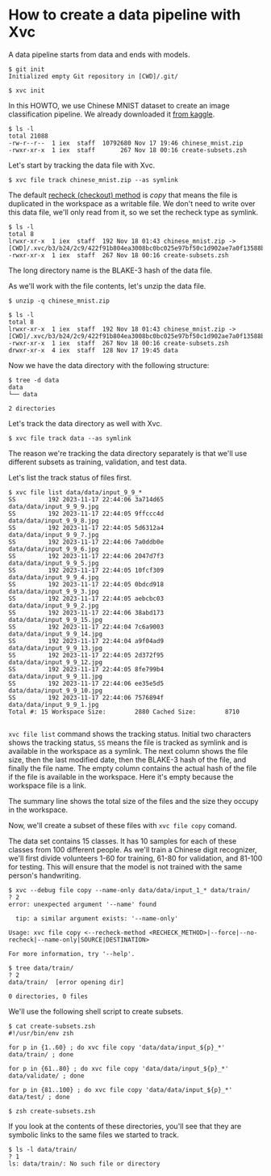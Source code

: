 # How to create a data pipeline with Xvc

A data pipeline starts from data and ends with models. 

```console
$ git init
Initialized empty Git repository in [CWD]/.git/

$ xvc init
```

In this HOWTO, we use Chinese MNIST dataset to create an image classification pipeline. We already downloaded it [from kaggle](https://www.kaggle.com/datasets/gpreda/chinese-mnist/data). 

```console
$ ls -l
total 21088
-rw-r--r--  1 iex  staff  10792680 Nov 17 19:46 chinese_mnist.zip
-rwxr-xr-x  1 iex  staff       267 Nov 18 00:16 create-subsets.zsh

```
Let's start by tracking the data file with Xvc.

```console
$ xvc file track chinese_mnist.zip --as symlink

```

The default [recheck (checkout) method](/ref/xvc-file-recheck.md) is _copy_ that means the file is
duplicated in the workspace as a writable file. We don't need to write over this
data file, we'll only read from it, so we set the recheck type as symlink.

```console
$ ls -l
total 8
lrwxr-xr-x  1 iex  staff  192 Nov 18 01:43 chinese_mnist.zip -> [CWD]/.xvc/b3/b24/2c9/422f91b804ea3008bc0bc025e97bf50c1d902ae7a0f13588b84f59023d/0.zip
-rwxr-xr-x  1 iex  staff  267 Nov 18 00:16 create-subsets.zsh

```

The long directory name is the BLAKE-3 hash of the data file.

As we'll work with the file contents, let's unzip the data file.

```console
$ unzip -q chinese_mnist.zip

$ ls -l
total 8
lrwxr-xr-x  1 iex  staff  192 Nov 18 01:43 chinese_mnist.zip -> [CWD]/.xvc/b3/b24/2c9/422f91b804ea3008bc0bc025e97bf50c1d902ae7a0f13588b84f59023d/0.zip
-rwxr-xr-x  1 iex  staff  267 Nov 18 00:16 create-subsets.zsh
drwxr-xr-x  4 iex  staff  128 Nov 17 19:45 data

```

Now we have the data directory with the following structure:

```console
$ tree -d data
data
└── data

2 directories

```

Let's track the data directory as well with Xvc.

```console
$ xvc file track data --as symlink
```

The reason we're tracking the data directory separately is that we'll use different subsets as training, validation, and test data. 

Let's list the track status of files first. 

```console
$ xvc file list data/data/input_9_9_*
SS         192 2023-11-17 22:44:06 3a714d65          data/data/input_9_9_9.jpg
SS         192 2023-11-17 22:44:05 9ffccc4d          data/data/input_9_9_8.jpg
SS         192 2023-11-17 22:44:05 5d6312a4          data/data/input_9_9_7.jpg
SS         192 2023-11-17 22:44:06 7a0ddb0e          data/data/input_9_9_6.jpg
SS         192 2023-11-17 22:44:06 2047d7f3          data/data/input_9_9_5.jpg
SS         192 2023-11-17 22:44:05 10fcf309          data/data/input_9_9_4.jpg
SS         192 2023-11-17 22:44:05 0bdcd918          data/data/input_9_9_3.jpg
SS         192 2023-11-17 22:44:05 aebcbc03          data/data/input_9_9_2.jpg
SS         192 2023-11-17 22:44:06 38abd173          data/data/input_9_9_15.jpg
SS         192 2023-11-17 22:44:04 7c6a9003          data/data/input_9_9_14.jpg
SS         192 2023-11-17 22:44:04 a9f04ad9          data/data/input_9_9_13.jpg
SS         192 2023-11-17 22:44:05 2d372f95          data/data/input_9_9_12.jpg
SS         192 2023-11-17 22:44:05 8fe799b4          data/data/input_9_9_11.jpg
SS         192 2023-11-17 22:44:06 ee35e5d5          data/data/input_9_9_10.jpg
SS         192 2023-11-17 22:44:06 7576894f          data/data/input_9_9_1.jpg
Total #: 15 Workspace Size:        2880 Cached Size:        8710


```

`xvc file list` command shows the tracking status. Initial two characters shows
the tracking status, `SS` means the file is tracked as symlink and is available
in the workspace as a symlink. The next column shows the file size, then the
last modified date, then the BLAKE-3 hash of the file, and finally the file
name. The empty column contains the actual hash of the file if the file is
available in the workspace. Here it's empty because the workspace file is a
link. 

The summary line shows the total size of the files and the size they occupy in
the workspace.

Now, we'll create a subset of these files with `xvc file copy` comand. 

The data set contains 15 classes. It has 10 samples for each of these classes
from 100 different people. As we'll train a Chinese digit recognizer, we'll
first divide volunteers 1-60 for training, 61-80 for validation, and 81-100 for
testing. This will ensure that the model is not trained with the same person's
handwriting.

```console
$ xvc --debug file copy --name-only data/data/input_1_* data/train/ 
? 2
error: unexpected argument '--name' found

  tip: a similar argument exists: '--name-only'

Usage: xvc file copy <--recheck-method <RECHECK_METHOD>|--force|--no-recheck|--name-only|SOURCE|DESTINATION>

For more information, try '--help'.

```

```console
$ tree data/train/
? 2
data/train/  [error opening dir]

0 directories, 0 files

```

We'll use the following shell script to create subsets.

```console
$ cat create-subsets.zsh
#!/usr/bin/env zsh

for p in {1..60} ; do xvc file copy 'data/data/input_${p}_*' data/train/ ; done

for p in {61..80} ; do xvc file copy 'data/data/input_${p}_*' data/validate/ ; done

for p in {81..100} ; do xvc file copy 'data/data/input_${p}_*' data/test/ ; done

```

```console
$ zsh create-subsets.zsh

```

If you look at the contents of these directories, you'll see that they are
symbolic links to the same files we started to track. 

```console
$ ls -l data/train/
? 1
ls: data/train/: No such file or directory

```

